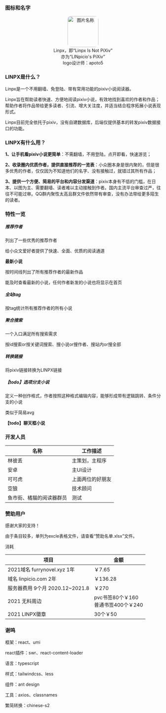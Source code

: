 ### 图标和名字

<div align='center'><img src="https://i.loli.net/2020/12/02/EXiUAJK1SOQB8My.png" width = "100" height = "100" alt="图片名称" style='border-radius:10px' /></div>

<div align='center'>
    Linpx，即“Linpx Is Not PiXiv”<br/>
    亦为“LINpicio's PiXiv”<br/>
    logo设计师：apoto5
</div>



### LINPX是什么？

Linpx是一个不用翻墙、免登陆、带有常用功能的pixiv小说阅读器。

Linpx旨在帮助读者快速、方便地阅读pixiv小说，有效地找到喜欢的作者和作品；帮助作者将作品带给更多读者、引流、增大关注度，并适当结合程序拓展小说表现形式。

Linpx目前完全依托于pixiv，没有自建数据库，后端仅提供基本的转发pixiv数据接口的功能。




### LINPX有什么用？

**1、让手机看pixiv小说更简单**：不需翻墙，不用登陆，点开即看，快速游览；

**2、收录圈内优质作者，提供直接推荐的一览表**：小众圈本身是很内聚的，但是很多优秀的作者，仅仅因为不知道他们的名字、没有接触过，就错过其所有作品；

**3、提供一个方便、简易的平台和内容分发渠道**：pixiv本身有不低的门槛，在日本、以图为主、需要翻墙、读者难以主动接触到作者。国内主流平台审查过严，往往不可能过审。QQ群内聚性太高且群文件依然带有审查，没有办法带给更多陌生的读者。



### 特性一览

##### 推荐作者

列出了一些优秀的推荐作者

给小众文爱好者提供了快速、全面、优质的阅读通道

**最新小说**

按时间线列出了所有推荐作者的最新作品

能及时查看最新的小说，任何作者新发的小说也将显示在首页

##### 全站tag

按tag统计所有推荐作者的所有小说

##### 聚合搜索

一个入口满足所有搜索需求

按id搜索or按关键词搜索、搜小说or搜作者、搜站内or搜全部

##### 转换链接

将pixiv链接转换为LINPX链接

##### 【todo】选项分支小说

定义一种创作格式，作者按照这种格式编辑内容，能够形成带有逻辑跳转、条件分支的小说

类似于简易avg

**【todo】聊天框小说**



### 开发人员

| 名称                     | 工作描述         |
| ------------------------ | ---------------- |
| 林彼丢                   | 主策划，主程序   |
| 安卓                     | 主UI设计         |
| 可可虎                   | 上面两位的好朋友 |
| 空狼                     | 技术顾问         |
| 鱼市街、橘猫的阅读器群员 | 测试             |




### 赞助用户

感谢大家的支持！

由于条目较多，单列为excle表格文件，请查看“赞助名单.xlsx”文件。



消耗

| 项目                            | 金额                                    |
| ------------------------------- | --------------------------------------- |
| 2021域名 furrynovel.xyz 1年     | ￥7.65                                  |
| 域名 linpicio.com 2年           | ￥136.28                                |
| 服务器费用 9个月 2020.12~2021.8 | ￥270                                   |
| 2021 无料周边                   | pvc书签80个￥160<br/>普通书签400个￥240 |
| 2021 LINPX徽章                  | 30个￥50                                |



### 谢鸣

框架：react、umi

react插件：swr、react-content-loader

语言：typescript

样式：tailwindcss、less    

组件：ant design

工具：axios、classnames

繁简转换：chinese-s2

